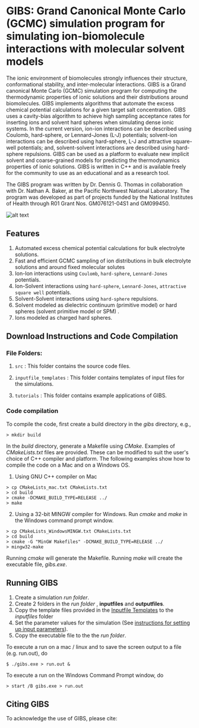 # GIBS: Grand Canonical Monte Carlo (GCMC) simulation program for simulating ion-biomolecule interactions with molecular solvent models

The ionic environment of biomolecules strongly influences their structure, conformational stability, and 
inter-molecular interactions. GIBS is a Grand canonical Monte Carlo (GCMC) simulation program for computing the 
thermodynamic properties of ionic solutions and their distributions around biomolecules. GIBS implements 
algorithms that automate the excess chemical potential calculations for a given target salt concentration. GIBS 
uses a cavity-bias algorithm to achieve high sampling acceptance rates for inserting ions and solvent hard 
spheres when simulating dense ionic systems. In the current version, ion-ion interactions can be described using 
Coulomb, hard-sphere, or Lennard-Jones (L-J) potentials; solvent-ion
interactions can be described using hard-sphere, L-J and attractive square-well potentials;
and, solvent-solvent interactions are described using hard-sphere repulsions. GIBS can be used as a platform to 
evaluate new implicit solvent and coarse-grained models for predicting the thermodynamics properties of ionic solutions. GIBS is written in C++ and is available 
freely for the community to use as an educational and as a research tool.

The GIBS program was written by Dr. Dennis G. Thomas in collaboration with Dr. Nathan A. Baker, at the Pacific 
Northwest National Laboratory. The program was developed as part of projects funded by the National Institutes 
of Health through R01 Grant Nos. GM076121-04S1 and GM099450.

![alt text](/images/graphictoc.jpg?raw=true "GIBS simulation of the distribution of sodium (yellow) and chloride 
(magenta) ions around a 25-base pair poly(dA):poly(dT) DNA duplex in 100mM NaCl.")

## Features

1. Automated excess chemical potential calculations for bulk electrolyte solutions.
2. Fast and efficient GCMC sampling of ion distributions in bulk electrolyte solutions and around fixed molecular solutes 
3. Ion-Ion interactions using `Coulomb`, `hard-sphere`, `Lennard-Jones` potentials.
4. Ion-Solvent interactions using `hard-sphere`, `Lennard-Jones`, `attractive square well` potentials.
5. Solvent-Solvent interactions using `hard-sphere` repulsions.
6. Solvent modeled as dielectric continuum (primitive model) or hard spheres (solvent primitive model or SPM) .
7. Ions modeled as charged hard spheres.


## Download Instructions and Code Compilation

### File Folders:

1. `src` : This folder contains the source code files.

2. `inputfile_templates` : This folder contains templates of input files for the simulations.

3. `tutorials` : This folder contains example applications of GIBS.


### Code compilation

To compile the code, first create a build directory in the *gibs* directory, e.g.,

```
> mkdir build
```
In the *build* directory, generate a Makefile using *CMake*. Examples of *CMakeLists.txt* files
are provided. These can be modified to suit the user's choice of C++ compiler and platform. The 
following examples show how to compile the code on a Mac and on a Windows OS.

1. Using GNU C++ compiler on Mac

```
> cp CMakeLists_mac.txt CMakeLists.txt
> cd build
> cmake -DCMAKE_BUILD_TYPE=RELEASE ../
> make
```

2. Using a 32-bit MINGW compiler for Windows. Run *cmake* and *make* in the Windows command prompt window.


```
> cp CMakeLists_WindowsMINGW.txt CMakeLists.txt
> cd build
> cmake -G "MinGW Makefiles" -DCMAKE_BUILD_TYPE=RELEASE ../
> mingw32-make
```

Running *cmake* will generate the Makefile. Running *make* will create the
executable file, *gibs.exe*.


## Running GIBS

1. Create a simulation *run folder*.
2. Create 2 folders in the *run folder* , **inputfiles** and **outputfiles**.
3. Copy the template files provided in the [Inputfile Templates](/Inputfile_Templates) to the *inputfiles* folder
4. Set the parameter values for the simulation (See [instructions for setting up input 
parameters](/tnputfile_templates)).
5. Copy the executable file to the the *run folder*.

To execute a run on a mac / linux and to save the screen output to a file (e.g. run.out), do
```
$ ./gibs.exe > run.out &
```

To execute a run on the Windows Command Prompt window, do

```
> start /B gibs.exe > run.out
```

## Citing GIBS

To acknowledge the use of GIBS, please cite:

```


```

